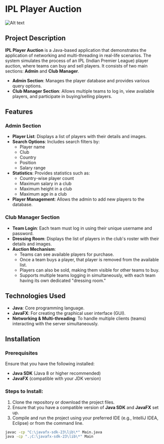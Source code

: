 # IPL Player Auction

![Alt text]([image-url](https://d2t1xqejof9utc.cloudfront.net/screenshots/pics/d2004693a143f320680d7291ff371eab/large.png))
## Project Description

**IPL Player Auction** is a Java-based application that demonstrates the application of networking and multi-threading in real-life scenarios. The system simulates the process of an IPL (Indian Premier League) player auction, where teams can buy and sell players. It consists of two main sections: **Admin** and **Club Manager**.

- **Admin Section**: Manages the player database and provides various query options.
- **Club Manager Section**: Allows multiple teams to log in, view available players, and participate in buying/selling players.

## Features

### Admin Section
- **Player List**: Displays a list of players with their details and images.
- **Search Options**: Includes search filters by:
  - Player name
  - Club
  - Country
  - Position
  - Salary range
- **Statistics**: Provides statistics such as:
  - Country-wise player count
  - Maximum salary in a club
  - Maximum height in a club
  - Maximum age in a club
- **Player Management**: Allows the admin to add new players to the database.

### Club Manager Section
- **Team Login**: Each team must log in using their unique username and password.
- **Dressing Room**: Displays the list of players in the club's roster with their details and images.
- **Auction Mechanism**: 
  - Teams can see available players for purchase.
  - Once a team buys a player, that player is removed from the available list.
  - Players can also be sold, making them visible for other teams to buy.
  - Supports multiple teams logging in simultaneously, with each team having its own dedicated "dressing room."

## Technologies Used

- **Java**: Core programming language.
- **JavaFX**: For creating the graphical user interface (GUI).
- **Networking & Multi-threading**: To handle multiple clients (teams) interacting with the server simultaneously.

## Installation

### Prerequisites
Ensure that you have the following installed:

- **Java SDK** (Java 8 or higher recommended)
- **JavaFX** (compatible with your JDK version)

### Steps to Install:
1. Clone the repository or download the project files.
2. Ensure that you have a compatible version of **Java SDK** and **JavaFX** set up.
3. Compile and run the project using your preferred IDE (e.g., IntelliJ IDEA, Eclipse) or from the command line.

```bash
javac -cp "C:\javafx-sdk-23\lib\*" Main.java
java -cp ".;C:\javafx-sdk-23\lib\*" Main





